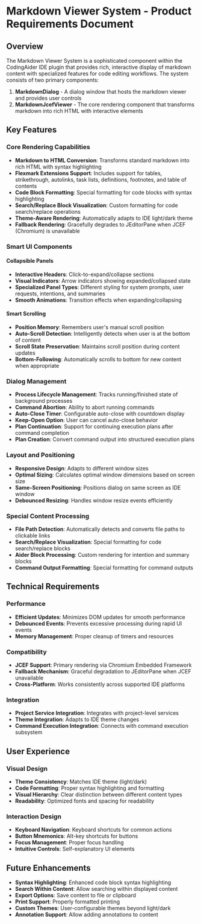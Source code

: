# Markdown Viewer System - Product Requirements Document

## Overview

The Markdown Viewer System is a sophisticated component within the CodingAider IDE plugin that provides rich, interactive display of markdown content with specialized features for code editing workflows. The system consists of two primary components:

1. **MarkdownDialog** - A dialog window that hosts the markdown viewer and provides user controls
2. **MarkdownJcefViewer** - The core rendering component that transforms markdown into rich HTML with interactive elements

## Key Features

### Core Rendering Capabilities

- **Markdown to HTML Conversion**: Transforms standard markdown into rich HTML with syntax highlighting
- **Flexmark Extensions Support**: Includes support for tables, strikethrough, autolinks, task lists, definitions, footnotes, and table of contents
- **Code Block Formatting**: Special formatting for code blocks with syntax highlighting
- **Search/Replace Block Visualization**: Custom formatting for code search/replace operations
- **Theme-Aware Rendering**: Automatically adapts to IDE light/dark theme
- **Fallback Rendering**: Gracefully degrades to JEditorPane when JCEF (Chromium) is unavailable

### Smart UI Components

#### Collapsible Panels
- **Interactive Headers**: Click-to-expand/collapse sections
- **Visual Indicators**: Arrow indicators showing expanded/collapsed state
- **Specialized Panel Types**: Different styling for system prompts, user requests, intentions, and summaries
- **Smooth Animations**: Transition effects when expanding/collapsing

#### Smart Scrolling
- **Position Memory**: Remembers user's manual scroll position
- **Auto-Scroll Detection**: Intelligently detects when user is at the bottom of content
- **Scroll State Preservation**: Maintains scroll position during content updates
- **Bottom-Following**: Automatically scrolls to bottom for new content when appropriate

### Dialog Management

- **Process Lifecycle Management**: Tracks running/finished state of background processes
- **Command Abortion**: Ability to abort running commands
- **Auto-Close Timer**: Configurable auto-close with countdown display
- **Keep-Open Option**: User can cancel auto-close behavior
- **Plan Continuation**: Support for continuing execution plans after command completion
- **Plan Creation**: Convert command output into structured execution plans

### Layout and Positioning

- **Responsive Design**: Adapts to different window sizes
- **Optimal Sizing**: Calculates optimal window dimensions based on screen size
- **Same-Screen Positioning**: Positions dialog on same screen as IDE window
- **Debounced Resizing**: Handles window resize events efficiently

### Special Content Processing

- **File Path Detection**: Automatically detects and converts file paths to clickable links
- **Search/Replace Visualization**: Special formatting for code search/replace blocks
- **Aider Block Processing**: Custom rendering for intention and summary blocks
- **Command Output Formatting**: Special formatting for command outputs

## Technical Requirements

### Performance

- **Efficient Updates**: Minimizes DOM updates for smooth performance
- **Debounced Events**: Prevents excessive processing during rapid UI events
- **Memory Management**: Proper cleanup of timers and resources

### Compatibility

- **JCEF Support**: Primary rendering via Chromium Embedded Framework
- **Fallback Mechanism**: Graceful degradation to JEditorPane when JCEF unavailable
- **Cross-Platform**: Works consistently across supported IDE platforms

### Integration

- **Project Service Integration**: Integrates with project-level services
- **Theme Integration**: Adapts to IDE theme changes
- **Command Execution Integration**: Connects with command execution subsystem

## User Experience

### Visual Design

- **Theme Consistency**: Matches IDE theme (light/dark)
- **Code Formatting**: Proper syntax highlighting and formatting
- **Visual Hierarchy**: Clear distinction between different content types
- **Readability**: Optimized fonts and spacing for readability

### Interaction Design

- **Keyboard Navigation**: Keyboard shortcuts for common actions
- **Button Mnemonics**: Alt-key shortcuts for buttons
- **Focus Management**: Proper focus handling
- **Intuitive Controls**: Self-explanatory UI elements

## Future Enhancements

- **Syntax Highlighting**: Enhanced code block syntax highlighting
- **Search Within Content**: Allow searching within displayed content
- **Export Options**: Save content to file or clipboard
- **Print Support**: Properly formatted printing
- **Custom Themes**: User-configurable themes beyond light/dark
- **Annotation Support**: Allow adding annotations to content
